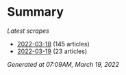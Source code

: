 # Summary
*Latest scrapes*
* [2022-03-18](https://github.com/nuuuwan/news_lk/blob/data/news_lk.2022-03-18.json) (145 articles)
* [2022-03-19](https://github.com/nuuuwan/news_lk/blob/data/news_lk.2022-03-19.json) (23 articles)

*Generated at 07:09AM, March 19, 2022*